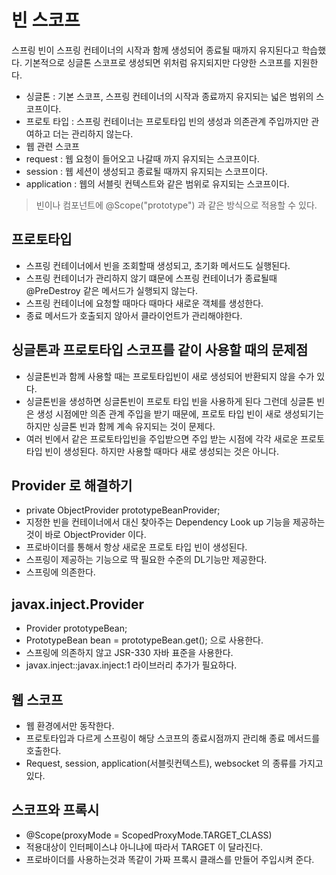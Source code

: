 # 빈 스코프
스프링 빈이 스프링 컨테이너의 시작과 함께 생성되어 종료될 때까지 유지된다고 학습했다.
기본적으로 싱글톤 스코프로 생성되면 위처럼 유지되지만 다양한 스코프를 지원한다.
- 싱글톤 : 기본 스코프, 스프링 컨테이너의 시작과 종료까지 유지되는 넓은 범위의 스코프이다.
- 프로토 타입 : 스프링 컨테이너는 프로토타입 빈의 생성과 의존관계 주입까지만 관여하고 더는 관리하지 않는다.
- 웹 관련 스코프
- request : 웹 요청이 들어오고 나갈때 까지 유지되는 스코프이다.
- session : 웹 세션이 생성되고 종료될 때까지 유지되는 스코프이다.
- application : 웹의 서블릿 컨텍스트와 같은 범위로 유지되는 스코프이다.

> 빈이나 컴포넌트에 @Scope("prototype") 과 같은 방식으로 적용할 수 있다.

## 프로토타입
- 스프링 컨테이너에서 빈을 조회할때 생성되고, 초기화 메서드도 실행된다.
- 스프링 컨테이너가 관리하지 않기 떄문에 스프링 컨테이너가 종료될때 @PreDestroy 같은 메서드가 실행되지 않는다.
- 스프링 컨테이너에 요청할 때마다 때마다 새로운 객체를 생성한다.
- 종료 메서드가 호출되지 않아서 클라이언트가 관리해야한다.

## 싱글톤과 프로토타입 스코프를 같이 사용할 때의 문제점
- 싱글톤빈과 함께 사용할 때는 프로토타입빈이 새로 생성되어 반환되지 않을 수가 있다.
- 싱글톤빈을 생성하면 싱글톤빈이 프로토 타입 빈을 사용하게 된다 그런데 싱글톤 빈은 생성 시점에만 의존 관계 주입을 받기 때문에, 프로토 타입 빈이 새로 생성되기는 하지만 싱글톤 빈과 함께 계속 유지되는 것이 문제다.
- 여러 빈에서 같은 프로토타입빈을 주입받으면 주입 받는 시점에 각각 새로운 프로토타입 빈이 생성된다. 하지만 사용할 때마다 새로 생성되는 것은 아니다.

## Provider 로 해결하기
- private ObjectProvider<PrototyeBean> prototypeBeanProvider;
- 지정한 빈을 컨테이너에서 대신 찾아주는 Dependency Look up 기능을 제공하는 것이 바로 ObjectProvider 이다.
- 프로바이더를 통해서 항상 새로운 프로토 타입 빈이 생성된다.
- 스프링이 제공하는 기능으로 딱 필요한 수준의 DL기능만 제공한다.
- 스프링에 의존한다.

## javax.inject.Provider
- Provider<PrototypeBean> prototypeBean;
- PrototypeBean bean = prototypeBean.get(); 으로 사용한다. 
- 스프링에 의존하지 않고 JSR-330 자바 표준을 사용한다.
- javax.inject::javax.inject:1 라이브러리 추가가 필요하다.

## 웹 스코프
- 웹 환경에서만 동작한다.
- 프로토타입과 다르게 스프링이 해당 스코프의 종료시점까지 관리해 종료 메서드를 호출한다.
- Request, session, application(서블릿컨텍스트), websocket 의 종류를 가지고 있다.

## 스코프와 프록시
- @Scope(proxyMode = ScopedProxyMode.TARGET_CLASS)
- 적용대상이 인터페이스냐 아니냐에 따라서 TARGET 이 달라진다.
- 프로바이더를 사용하는것과 똑같이 가짜 프록시 클래스를 만들어 주입시켜 준다.
